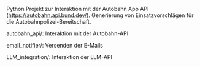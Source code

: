 Python Projekt zur Interaktion mit der Autobahn App API (https://autobahn.api.bund.dev/).
Generierung von Einsatzvorschlägen für die Autobahnpolizei-Bereitschaft.


autobahn_api/: Interaktion mit der Autobahn-API

email_notifier/: Versenden der E-Mails

LLM_integration/: Interaktion der LLM-API 
